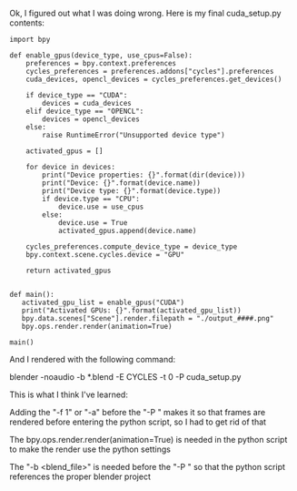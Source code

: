 Ok, I figured out what I was doing wrong. Here is my final cuda_setup.py contents:
```
import bpy

def enable_gpus(device_type, use_cpus=False):
    preferences = bpy.context.preferences
    cycles_preferences = preferences.addons["cycles"].preferences
    cuda_devices, opencl_devices = cycles_preferences.get_devices()

    if device_type == "CUDA":
        devices = cuda_devices
    elif device_type == "OPENCL":
        devices = opencl_devices
    else:
        raise RuntimeError("Unsupported device type")

    activated_gpus = []

    for device in devices:
        print("Device properties: {}".format(dir(device)))
        print("Device: {}".format(device.name))
        print("Device type: {}".format(device.type))
        if device.type == "CPU":
            device.use = use_cpus
        else:
            device.use = True
            activated_gpus.append(device.name)

    cycles_preferences.compute_device_type = device_type
    bpy.context.scene.cycles.device = "GPU"

    return activated_gpus


def main():
   activated_gpu_list = enable_gpus("CUDA")
   print("Activated GPUs: {}".format(activated_gpu_list))
   bpy.data.scenes["Scene"].render.filepath = "./output_####.png"
   bpy.ops.render.render(animation=True)

main()
```
And I rendered with the following command:

blender -noaudio -b *.blend -E CYCLES -t 0 -P cuda_setup.py

This is what I think I've learned:

Adding the "-f 1" or "-a" before the "-P <python>" makes it so that frames are rendered before entering the python script, so I had to get rid of that

The bpy.ops.render.render(animation=True) is needed in the python script to make the render use the python settings

The "-b <blend_file>" is needed before the "-P <python>" so that the python script references the proper blender project